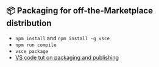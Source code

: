 ## 📦 Packaging for off-the-Marketplace distribution
- `npm install` and `npm install -g vsce`
- `npm run compile`
- `vsce package`
- [VS code tut on packaging and publishing](https://code.visualstudio.com/api/working-with-extensions/publishing-extension#packaging-extensions)